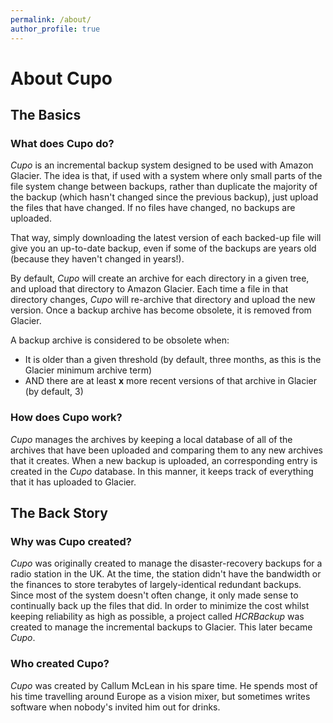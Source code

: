 ```yaml
---
permalink: /about/
author_profile: true
---
```


# About Cupo

## The Basics

### What does Cupo do?
*Cupo* is an incremental backup system designed to be used with Amazon Glacier. The idea is that, if used with a system where only small parts of the file system change between backups, rather than duplicate the majority of the backup (which hasn't changed since the previous backup), just upload the files that have changed. If no files have changed, no backups are uploaded.

That way, simply downloading the latest version of each backed-up file will give you an up-to-date backup, even if some of the backups are years old (because they haven't changed in years!).

By default, *Cupo* will create an archive for each directory in a given tree, and upload that directory to Amazon Glacier. Each time a file in that directory changes, *Cupo* will re-archive that directory and upload the new version. Once a backup archive has become obsolete, it is removed from Glacier.

A backup archive is considered to be obsolete when:

* It is older than a given threshold (by default, three months, as this is the Glacier minimum archive term)
* AND there are at least **x** more recent versions of that archive in Glacier (by default, 3)

### How does Cupo work?

*Cupo* manages the archives by keeping a local database of all of the archives that have been uploaded and comparing them to any new archives that it creates. When a new backup is uploaded, an corresponding entry is created in the *Cupo* database. In this manner, it keeps track of everything that it has uploaded to Glacier.


## The Back Story

### Why was Cupo created?
*Cupo* was originally created to manage the disaster-recovery backups for a radio station in the UK. At the time, the station didn't have the bandwidth or the finances to store terabytes of largely-identical redundant backups. Since most of the system doesn't often change, it only made sense to continually back up the files that did. In order to minimize the cost whilst keeping reliability as high as possible, a project called *HCRBackup* was created to manage the incremental backups to Glacier. This later became *Cupo*.

### Who created Cupo?

*Cupo* was created by Callum McLean in his spare time. He spends most of his time travelling around Europe as a vision mixer, but sometimes writes software when nobody's invited him out for drinks.
